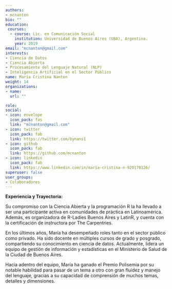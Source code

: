 ```yaml
---
authors:
- mcnanton
bio: ""
education: 
 courses:
  - course: Lic. en Comunicación Social
    institution: Universidad de Buenos Aires (UBA), Argentina.
    year: 2019
email: "mcnanton@gmail.com"
interests:
- Ciencia de Datos
- Ciencia Abierta
- Procesamiento del Lenguaje Natural (NLP)
- Inteligencia Artificial en el Sector Público
name: María Cristina Nanton 
weight: 14
organizations:
- name: 
  url: ""

role:
social:
- icon: envelope
  icon_pack: fas
  link: "mcnanton@gmail.com"
- icon: twitter
  icon_pack: fab
  link: https://twitter.com/bynans1
- icon: github
  icon_pack: fab
  link: https://github.com/mcnanton
- icon: linkedin
  icon_pack: fab
  link: https://www.linkedin.com/in/maría-cristina-n-920170126/
superuser: false
user_groups:
- Colaboradores
---
```


**Experiencia y Trayectoria:**

Su compromiso con la Ciencia Abierta y la programación R la ha llevado a ser una participante activa en comunidades de práctica en Latinoamérica. 
Además, es organizadora de R-Ladies Buenos Aires y LatinR, y cuenta con la certificación de instructora por The Carpentries. 

En los últimos años, María ha desempeñado roles tanto en el sector público como privado. Ha sido docente en múltiples cursos de grado y posgrado, compartiendo su conocimiento en ciencia de datos. 
Actualmente, lidera un equipo de gestión de información y estadísticas en el Ministerio de Salud de la Ciudad de Buenos Aires. 

Hacia adentro del equipo, María ha ganado el Premio Polisemia por su notable habilidad para pasar de un tema a otro con gran fluidez y manejo del lenguaje, gracias a su capacidad de comprensión de muchos temas, detalles y dimensiones. 

